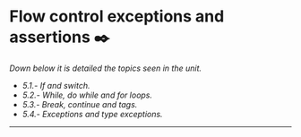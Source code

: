# Flow control exceptions and assertions ✒️

_Down below it is detailed the topics seen in the unit._

* _5.1.- If and switch._
* _5.2.- While, do while and for loops._
* _5.3.- Break, continue and tags._
* _5.4.- Exceptions and type exceptions._

---